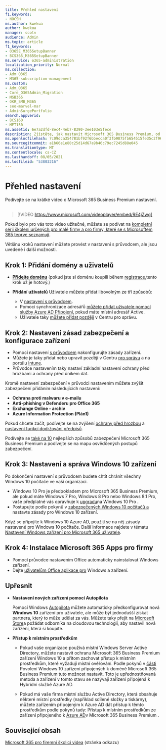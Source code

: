 ```yaml
---
title: Přehled nastavení
f1.keywords:
- NOCSH
ms.author: kwekua
author: kwekua
manager: scotv
audience: Admin
ms.topic: article
f1_keywords:
- O365E_M365SetupBanner
- BCS365_M365SetupBanner
ms.service: o365-administration
localization_priority: Normal
ms.collection:
- Adm_O365
- M365-subscription-management
ms.custom:
- Adm_O365
- Core_O365Admin_Migration
- MSB365
- OKR_SMB_M365
- seo-marvel-mar
- AdminSurgePortfolio
search.appverid:
- BCS160
- MET150
ms.assetid: 6e7a2dfd-8ec4-4eb7-8390-3ee103e5fece
description: Zjistěte, jak nastavit Microsoft 365 Business Premium, od přihlášení k odběru, přidání domény a uživatelů, k nastavení zásad zabezpečení a dalších.
ms.openlocfilehash: 7c09dca354781bf92f6bbecca0f3fb9875fb654515fe35c2f96cc780a894a764
ms.sourcegitcommit: a1b66e1e80c25d14d67a9b46c79ec7245d88e045
ms.translationtype: MT
ms.contentlocale: cs-CZ
ms.lasthandoff: 08/05/2021
ms.locfileid: "53803216"
---
```

# <a name="overview-of-setup"></a>Přehled nastavení

Podívejte se na krátké video o Microsoft 365 Business Premium nastavení.<br><br>

> [!VIDEO https://www.microsoft.com/videoplayer/embed/RE4jZwg] 

Pokud bylo pro vás toto video užitečné, můžete se podívat na [kompletní sérii školení určených pro malé firmy a pro firmy, které se s Microsoftem 365 teprve seznamují](../business-video/index.yml).

Většinu kroků nastavení můžete provést v nastavení s průvodcem, ale jsou uvedené i další možnosti.

## <a name="step-1-add-your-domain-and-users"></a>Krok 1: Přidání domény a uživatelů

   - **[Přidejte doménu](set-up.md#add-your-domain-to-personalize-sign-in)** (pokud jste si doménu koupili během [registrace,](sign-up.md)tento krok už je hotový.)

   - **Přidání uživatelů** Uživatele můžete přidat libovolným ze tří způsobů:
        - V [nastavení s průvodcem](set-up.md#add-users-in-the-wizard).
        - Pomocí synchronizace adresářů [můžete přidat uživatele pomocí služby Azure AD Připojení,](../enterprise/set-up-directory-synchronization.md) pokud máte místní adresář Active.
        - Uživatele taky [můžete přidat později](../admin/add-users/add-users.md) v Centru pro správu.
## <a name="step-2-set-up-security-policies-and-configure-devices"></a>Krok 2: Nastavení zásad zabezpečení a konfigurace zařízení 

  - Pomocí nastavení [s průvodcem](set-up.md#protect-your-organization) nakonfigurujte zásady zařízení. 
  - Můžete je taky přidat nebo upravit později v Centru [pro správu](view-policies-and-devices.md) a na portálu [Intune](/intune/tutorial-walkthrough-intune-portal).
  - Průvodce nastavením taky nastaví základní nastavení ochrany před hrozbami a ochrany před únikem dat.
  
  Kromě nastavení zabezpečení v průvodci nastavením můžete zvýšit zabezpečení přidáním následujících nastavení:

- **Ochrana proti malwaru v e-mailu**
- **Anti-phishing v Defenderu pro Office 365**
- **Exchange Online - archiv**
- **Azure Information Protection (Plán1)**

Pokud chcete začít, podívejte se na zvýšení [ochrany před hrozbou](increase-threat-protection.md) a [nastavení funkcí dodržování předpisů](set-up-compliance.md).

Podívejte se [také na 10](/office365/admin/security-and-compliance/secure-your-business-data) nejlepších způsobů zabezpečení Microsoft 365 Business Premium a podívejte se na mapu osvědčených postupů zabezpečení.

## <a name="step-3-set-up-and-manage-windows-10-devices"></a>Krok 3: Nastavení a správa Windows 10 zařízení

Po dokončení nastavení s průvodcem budete chtít chránit všechny Windows 10 počítače ve vaší organizaci.
  
- Windows 10 Pro je předpokladem [](pre-requisites-for-data-protection.md) pro Microsoft 365 Business Premium, ale pokud máte Windows 7 Pro, Windows 8 Pro nebo Windows 8.1 Pro, vaše předplatné vás opravňuje k [upgradu](./upgrade-to-windows-pro-creators-update.md)na Windows 10 Pro .
- Postupujte podle pokynů v [zabezpečených Windows 10 počítačů a](secure-win-10-pcs.md) nastavte zásady pro Windows 10 zařízení.

Když se připojíte k Windows 10 Azure AD, použijí se na něj zásady nastavené pro Windows 10 počítače. Další informace najdete v tématu [Nastavení Windows zařízení pro Microsoft 365 uživatele](set-up-windows-devices.md).

## <a name="step-4-install-microsoft-365-apps-for-business"></a>Krok 4: Instalace Microsoft 365 Apps pro firmy
- Pomocí průvodce nastavením Office automaticky nainstalovat Windows zařízení. [](set-up.md#deploy-office-365-client-apps)
- Dejte [uživatelům Office aplikace pro](/office365/admin/setup/install-applications) Windows a zařízení.
     
## <a name="advanced"></a>Upřesnit
- **Nastavení nových zařízení pomocí Autopilota**
            
     Pomocí Windows [Autopilota](add-autopilot-devices-and-profile.md) můžete automaticky předkonfigurovat nová **Windows 10** zařízení pro uživatele, ale může [](https://www.microsoft.com/solution-providers/search) být jednodušší získat partnera, který to může udělat za vás. Můžete taky přejít na [Microsoft Store](https://go.microsoft.com/fwlink/?linkid=874598)a požádat odborníka na cloudovou technologii, aby nastavil nová zařízení, která si koupíte.

- **Přístup k místním prostředkům**

     - Pokud vaše organizace používá místní Windows Server Active Directory, můžete nastavit ochranu Microsoft 365 Business Premium zařízení Windows 10 a přitom zachovat přístup k místním prostředkům, které vyžadují místní ověřování. Podle pokynů v [části](manage-windows-devices.md) Povolení Windows 10 zařízení připojených k doméně Microsoft 365 Business Premium tuto možnost nastavit. Toto je upřednostňovaná metoda a zařízení v tomto stavu se nazývají zařízení připojená k Hybridní službě Azure AD.

    - Pokud má vaše firma místní službu Active Directory, která obsahuje některé místní prostředky (například sdílené složky a tiskárny), můžete zařízením připojeným k Azure AD dát přístup k těmto prostředkům podle pokynů tady: Přístup k místním prostředkům ze zařízení připojeného k [Azure AD](access-resources.md)v Microsoft 365 Business Premium .

## <a name="related-content"></a>Související obsah

[Microsoft 365 pro firemní školicí videa](../business-video/index.yml) (stránka odkazu)